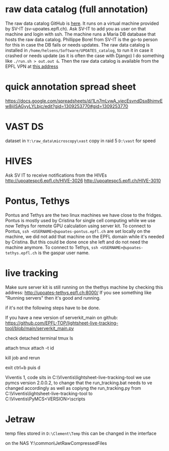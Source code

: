 # raw data catalog (full annotation)

The raw data catalog GitHub is [here](https://github.com/EPFL-TOP/UPOATES_catalog). It runs on a virtual machine provided by SV-IT (sv-upoates.epfl.ch). Ask SV-IT to add you as user on that machine and login with ssh.
The machine runs a Maria DB database that hosts the raw data catalog. Phillippe Borel from SV-IT is the go-to person for this in case the DB fails or needs updates. The raw data catalog is installed in `/home/helsens/Software/UPOATES_catalog`, to run it in case it crashed or needs update (as it is often the case with Django) I do something like `./run.sh > out.out &`. Then the raw data catalog is available from the EPFL VPN at [this address](http://sv-upoates.epfl.ch:8000/rawdata_catalog/)

# quick annotation spread sheet

https://docs.google.com/spreadsheets/d/1Ln7mLvwA_yjecEsvndDsx8himvEw8ijISAGyyLYLbjc/edit?gid=1309253770#gid=1309253770


# VAST DS
dataset in `Y:\raw_data\microscopy\vast`
copy in raid 5 `D:\vast` for speed


# HIVES
Ask SV IT to receive notifications from the HIVEs
http://upoatespc6.epfl.ch/HIVE-3026
http://upoatespc5.epfl.ch/HIVE-3010

# Pontus, Tethys

Pontus and Tethys are the two linux machines we have close to the fridges. Pontus is mostly used by Cristina for single cell computing while we use now Tethys for remote GPU calculation using server kit.
To connect to Pontus, `ssh <USERNAME>@upoates-pontus.epfl.ch` <USERNAME> are set locally on the machine, we did not add that machine on the EPFL domain while it's needed by Cristina. But this could be done once she left and do not need the machine anymore.
To connect to Tethys, `ssh <USERNAME>@upoates-tethys.epfl.ch` <USERNAME> is the gaspar user name. 

# live tracking

Make sure server kit is still running on the thethys machine by checking this address: http://upoates-tethys.epfl.ch:8000/
If you see something like "Running servers" then it's good and running.

if it's not the following steps have to be done. 

If you have a new version of serverkit_main on github:
https://github.com/EPFL-TOP/lightsheet-live-tracking-tool/blob/main/serverkit_main.py

check detached terminal 
tmux ls

attach
tmux attach -t id 

kill job and rerun

exit
ctrl+b puis d

Viventis 1, code sits in C:\Viventis\lightsheet-live-tracking-tool
we use pymcs version 2.0.0.2, to change that the run_tracking.bat needs to ve changed accordingly as well as copiyng the run_tracking.py from C:\Viventis\lightsheet-live-tracking-tool to C:\Viventis\PyMCS\<VERSION>\scripts 

# Jetraw

temp files stored in
`D:\Clement\Temp`
this can be changed in the interface

on the NAS
Y:\common\JetRawCompressedFiles
